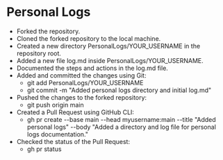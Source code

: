 # Personal Logs

- Forked the repository.
- Cloned the forked repository to the local machine.
- Created a new directory PersonalLogs/YOUR_USERNAME in the repository root.
- Added a new file log.md inside PersonalLogs/YOUR_USERNAME.
- Documented the steps and actions in the log.md file.
- Added and committed the changes using Git:
  - git add PersonalLogs/YOUR_USERNAME
  - git commit -m "Added personal logs directory and initial log.md"
- Pushed the changes to the forked repository:
  - git push origin main
- Created a Pull Request using GitHub CLI:
  - gh pr create --base main --head myusername:main --title "Added personal logs" --body "Added a directory and log file for personal logs documentation."
- Checked the status of the Pull Request:
  - gh pr status
